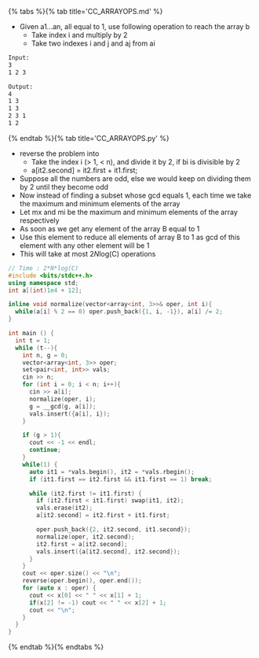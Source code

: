 {% tabs %}{% tab title='CC_ARRAYOPS.md' %}

* Given a1...an, all equal to 1, use following operation to reach the array b
  * Take index i and multiply by 2
  * Take two indexes i and j and aj from ai

```txt
Input:
3
1 2 3

Output:
4
1 3
1 3
2 3 1
1 2
```

{% endtab %}{% tab title='CC_ARRAYOPS.py' %}

* reverse the problem into
  * Take the index i (> 1, < n), and divide it by 2, if bi is divisible by 2
  * a[it2.second] = it2.first + it1.first;
* Suppose all the numbers are odd, else we would keep on dividing them by 2 until they become odd
* Now instead of finding a subset whose gcd equals 1, each time we take the maximum and minimum elements of the array
* Let mx and mi be the maximum and minimum elements of the array respectively
* As soon as we get any element of the array B equal to 1
* Use this element to reduce all elements of array B to 1 as gcd of this element with any other element will be 1
* This will take at most 2*N*log(C) operations

```cpp
// Time : 2*N*log(C)
#include <bits/stdc++.h>
using namespace std;
int a[(int)1e4 + 12];

inline void normalize(vector<array<int, 3>>& oper, int i){
  while(a[i] % 2 == 0) oper.push_back({1, i, -1}), a[i] /= 2;
}

int main () {
  int t = 1;
  while (t--){
    int n, g = 0;
    vector<array<int, 3>> oper;
    set<pair<int, int>> vals;
    cin >> n;
    for (int i = 0; i < n; i++){
      cin >> a[i];
      normalize(oper, i);
      g = __gcd(g, a[i]);
      vals.insert({a[i], i});
    }

    if (g > 1){
      cout << -1 << endl;
      continue;
    }
    while(1) {
      auto it1 = *vals.begin(), it2 = *vals.rbegin();
      if (it1.first == it2.first && it1.first == 1) break;

      while (it2.first != it1.first) {
        if (it2.first < it1.first) swap(it1, it2);
        vals.erase(it2);
        a[it2.second] = it2.first + it1.first;

        oper.push_back({2, it2.second, it1.second});
        normalize(oper, it2.second);
        it2.first = a[it2.second];
        vals.insert({a[it2.second], it2.second});
      }
    }
    cout << oper.size() << "\n";
    reverse(oper.begin(), oper.end());
    for (auto x : oper) {
      cout << x[0] << " " << x[1] + 1;
      if(x[2] != -1) cout << " " << x[2] + 1;
      cout << "\n";
    }
  }
}
```

{% endtab %}{% endtabs %}
